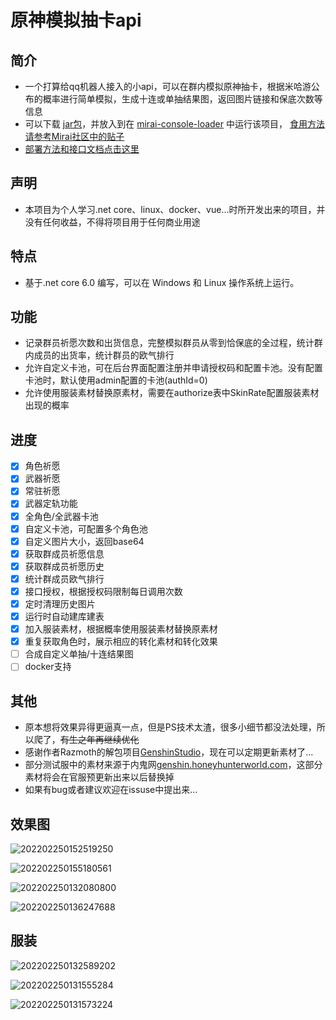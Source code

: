 # 原神模拟抽卡api

## 简介
 - 一个打算给qq机器人接入的小api，可以在群内模拟原神抽卡，根据米哈游公布的概率进行简单模拟，生成十连或单抽结果图，返回图片链接和保底次数等信息
 - 可以下载 [jar包](https://github.com/GardenHamster/GenshinGacha)，并放入到在 [mirai-console-loader](https://github.com/iTXTech/mirai-console-loader) 中运行该项目， [食用方法请参考Mirai社区中的贴子](https://mirai.mamoe.net/topic/1036/genshingacha-%E6%A8%A1%E6%8B%9F%E5%8E%9F%E7%A5%9E%E6%8A%BD%E5%8D%A1%E6%8F%92%E4%BB%B6)
 - [部署方法和接口文档点击这里](https://github.com/GardenHamster/GenshinPray/blob/main/Document.md)
  
 ## 声明
 - 本项目为个人学习.net core、linux、docker、vue...时所开发出来的项目，并没有任何收益，不得将项目用于任何商业用途
  
## 特点
- 基于.net core 6.0 编写，可以在 Windows 和 Linux 操作系统上运行。

## 功能
- 记录群员祈愿次数和出货信息，完整模拟群员从零到恰保底的全过程，统计群内成员的出货率，统计群员的欧气排行
- 允许自定义卡池，可在后台界面配置注册并申请授权码和配置卡池。没有配置卡池时，默认使用admin配置的卡池(authId=0)
- 允许使用服装素材替换原素材，需要在authorize表中SkinRate配置服装素材出现的概率

## 进度
- [x] 角色祈愿
- [x] 武器祈愿
- [x] 常驻祈愿
- [x] 武器定轨功能
- [x] 全角色/全武器卡池
- [x] 自定义卡池，可配置多个角色池
- [x] 自定义图片大小，返回base64
- [x] 获取群成员祈愿信息
- [x] 获取群成员祈愿历史
- [x] 统计群成员欧气排行
- [x] 接口授权，根据授权码限制每日调用次数
- [x] 定时清理历史图片
- [x] 运行时自动建库建表
- [x] 加入服装素材，根据概率使用服装素材替换原素材 
- [x] 重复获取角色时，展示相应的转化素材和转化效果
- [ ] 合成自定义单抽/十连结果图
- [ ] docker支持

## 其他
- 原本想将效果异得更逼真一点，但是PS技术太渣，很多小细节都没法处理，所以爬了，~~有生之年再继续优化~~
- 感谢作者Razmoth的解包项目[GenshinStudio](https://github.com/Razmoth/GenshinStudio)，现在可以定期更新素材了...
- 部分测试服中的素材来源于内鬼网[genshin.honeyhunterworld.com](https://genshin.honeyhunterworld.com/fam_chars/?lang=EN)，这部分素材将会在官服预更新出来以后替换掉
- 如果有bug或者建议欢迎在issuse中提出来...

## 效果图
![202202250152519250](https://user-images.githubusercontent.com/89188316/155640554-4a4b8228-5727-438b-b94d-592a5c15852d.jpg)

![202202250155180561](https://user-images.githubusercontent.com/89188316/155640578-4cbd76f6-b17a-4063-be8f-f6e7fe76c3cb.jpg)

![202202250132080800](https://user-images.githubusercontent.com/89188316/155640699-13f71dc3-6774-45a7-89fe-abb580f6afea.jpg)

![202202250136247688](https://user-images.githubusercontent.com/89188316/155640601-1784817a-1901-403e-bba2-807fe269b41c.jpg)

## 服装
![202202250132589202](https://user-images.githubusercontent.com/89188316/155640796-5295cb2a-a942-4db8-add5-f76720dd7db9.jpg)

![202202250131555284](https://user-images.githubusercontent.com/89188316/155640898-a05c4574-d107-4f11-9683-6349ebb4ca13.jpg)

![202202250131573224](https://user-images.githubusercontent.com/89188316/155640823-3184fd2f-de5a-43fe-bb3f-38905482e117.jpg)
